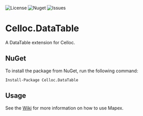 ![License](https://img.shields.io/github/license/alexander-forbes/celloc.datatable)
![Nuget](https://img.shields.io/nuget/dt/celloc.datatable?label=nuget)
![Issues](https://img.shields.io/github/issues/alexander-forbes/celloc.datatable)

# Celloc.DataTable
A DataTable extension for Celloc.

## NuGet
To install the package from NuGet, run the following command:

`Install-Package Celloc.DataTable`

## Usage
See the [Wiki](https://github.com/alexander-forbes/celloc.datatable/wiki) for more information on how to use Mapex.
